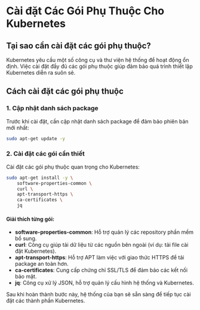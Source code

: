 # Cài đặt Các Gói Phụ Thuộc Cho Kubernetes

## Tại sao cần cài đặt các gói phụ thuộc?

Kubernetes yêu cầu một số công cụ và thư viện hệ thống để hoạt động ổn định. Việc cài đặt đầy đủ các gói phụ thuộc giúp đảm bảo quá trình thiết lập Kubernetes diễn ra suôn sẻ.

## Cách cài đặt các gói phụ thuộc

### 1. Cập nhật danh sách package

Trước khi cài đặt, cần cập nhật danh sách package để đảm bảo phiên bản mới nhất:

```bash
sudo apt-get update -y
```

### 2. Cài đặt các gói cần thiết

Cài đặt các gói phụ thuộc quan trọng cho Kubernetes:

```bash
sudo apt-get install -y \
    software-properties-common \
    curl \
    apt-transport-https \
    ca-certificates \
    jq
```

#### Giải thích từng gói:

- **software-properties-common**: Hỗ trợ quản lý các repository phần mềm bổ sung.
- **curl**: Công cụ giúp tải dữ liệu từ các nguồn bên ngoài (ví dụ: tải file cài đặt Kubernetes).
- **apt-transport-https**: Hỗ trợ APT làm việc với giao thức HTTPS để tải package an toàn hơn.
- **ca-certificates**: Cung cấp chứng chỉ SSL/TLS để đảm bảo các kết nối bảo mật.
- **jq**: Công cụ xử lý JSON, hỗ trợ quản lý cấu hình hệ thống và Kubernetes.

Sau khi hoàn thành bước này, hệ thống của bạn sẽ sẵn sàng để tiếp tục cài đặt các thành phần Kubernetes.
